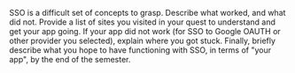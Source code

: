 SSO is a difficult set of concepts to grasp. Describe what worked, and what did not. Provide a list of sites you visited in your quest 
to understand and get your app going. If your app did not work (for SSO to Google OAUTH or other provider you selected), explain where 
you got stuck. Finally, briefly describe what you hope to have functioning with SSO, in terms of "your app", by the end of the semester.
